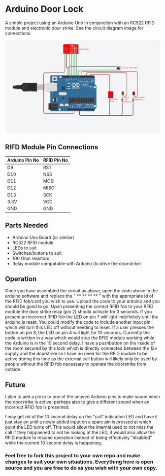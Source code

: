# Arduino Door Lock

A simple project using an Arduino Uno in conjunction with an RC522 RFID module and electronic door strike. See the circuit diagram image for connections.

![Circuit Diagram](Door-Lock-Circuit.jpg)

## RIFD Module Pin Connections


Arduino Pin No | RFID Pin No
-------|-------
D9 | RST
D10 | NSS
D11 | MOSI
D12 | MISO
D13 | SCK
3.3V | VCC
GND | GND

## Parts Needed

* Arduino Uno Board (or similar)
* RC522 RFID module
* LEDs to suit
* Switches/buttons to suit
* 100 Ohm resistors
* Relay module compatable with Arduino (to drive the doorstrike)

## Operation

Once you have assembled the circuit as above, open the code above in the arduino software and replace the " ** ** ** ** " with the appropriate id of the RFID fob/card you wish to use. Upload the code to your arduino and you should be good to go. Upon presenting the correct RFID fob to your RFID module the door strike relay (pin 2) should activate for 3 seconds. If you present an incorrect RFID fob the LED on pin 7 will light indefinitely until the arduino is reset. You could modify the code to include another input pin which will turn this LED off without needing to reset. If a user presses the button on pin 8, the LED on pin 4 will light for 10 seconds. Currently the code is written in a way which would stop the RFID module working while the Arduino is in the 10 second delay. I have a pushbutton on the inside of the room secured by this lock which is directly connected between the 12v supply and the doorstrike so I have no need for the RFID module to be active during this time as the external call button will likely only be used by people without the RFID fob necessary to operate the doorstrike from outside.

## Future

I plan to add a piezo to one of the unused Arduino pins to make sound when the doorstrike is active, perhaps also to give a different sound when an incorrect RFID fob is presented.

I may get rid of the 10 second delay on the "call" indication LED and have it just stay on until a newly added input on a spare pin is pressed at which point the LED turns off. This would allow the internal used to not miss the call if they happaened to not be looking at the LED, it would also allow the RFID module to resume operation instead of being effectively "disabled" while the current 10 second delay is happening.

### Feel free to fork this project to your own repo and make changes to suit your own situations. Everything here is open source and you are free to do as you wish with your own copy.
